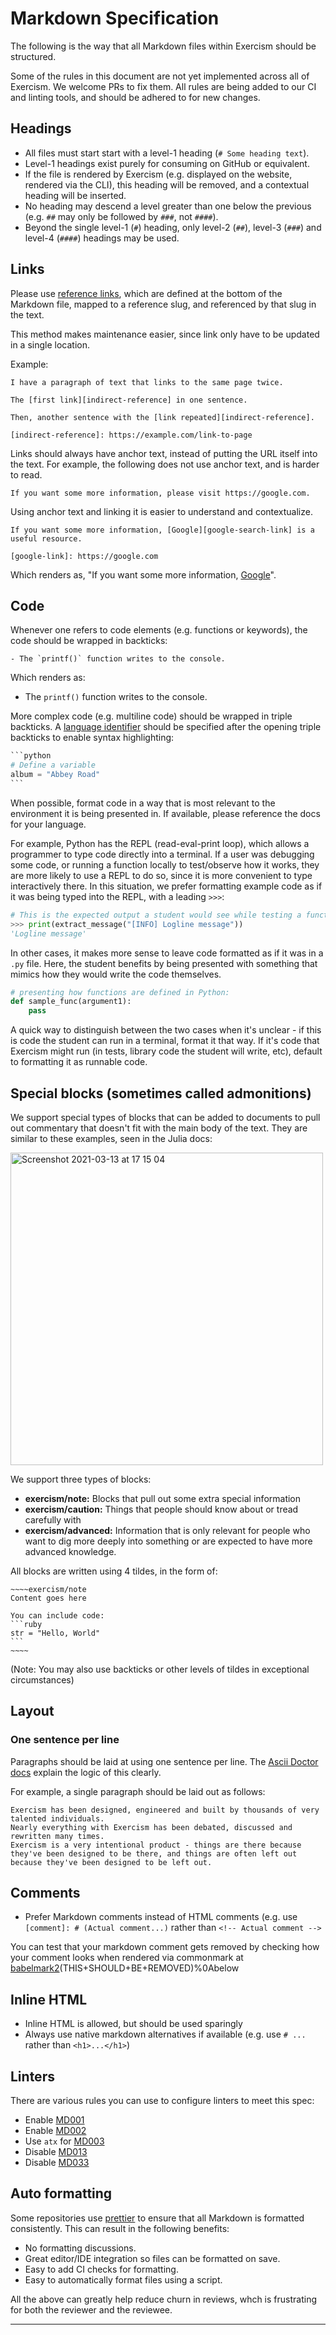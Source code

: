 # Markdown Specification

The following is the way that all Markdown files within Exercism should be structured.

Some of the rules in this document are not yet implemented across all of Exercism.
We welcome PRs to fix them.
All rules are being added to our CI and linting tools, and should be adhered to for new changes.

## Headings

- All files must start start with a level-1 heading (`# Some heading text`).
- Level-1 headings exist purely for consuming on GitHub or equivalent.
- If the file is rendered by Exercism (e.g. displayed on the website, rendered via the CLI), this heading will be removed, and a contextual heading will be inserted.
- No heading may descend a level greater than one below the previous (e.g. `##` may only be followed by `###`, not `####`).
- Beyond the single level-1 (`#`) heading, only level-2 (`##`), level-3 (`###`) and level-4 (`####`) headings may be used.

## Links

Please use [reference links](https://spec.commonmark.org/0.29/#reference-link), which are defined at the bottom of the Markdown file, mapped to a reference slug, and referenced by that slug in the text.

This method makes maintenance easier, since link only have to be updated in a single location.

Example:

```
I have a paragraph of text that links to the same page twice.

The [first link][indirect-reference] in one sentence.

Then, another sentence with the [link repeated][indirect-reference].

[indirect-reference]: https://example.com/link-to-page
```

Links should always have anchor text, instead of putting the URL itself into the text. For example, the following does not use anchor text, and is harder to read.

```
If you want some more information, please visit https://google.com.
```

Using anchor text and linking it is easier to understand and contextualize.

```
If you want some more information, [Google][google-search-link] is a useful resource.

[google-link]: https://google.com
```

Which renders as, "If you want some more information, [Google](https://google.com)".

## Code

Whenever one refers to code elements (e.g. functions or keywords), the code should be wrapped in backticks:

```
- The `printf()` function writes to the console.
```

Which renders as:

- The `printf()` function writes to the console.

More complex code (e.g. multiline code) should be wrapped in triple backticks. A [language identifier](https://github.com/github/linguist/blob/master/lib/linguist/languages.yml) should be specified after the opening triple backticks to enable syntax highlighting:

````python
```python
# Define a variable
album = "Abbey Road"
```
````

When possible, format code in a way that is most relevant to the environment it is being presented in. If available, please reference the docs for your language.

For example, Python has the REPL (read-eval-print loop), which allows a programmer to type code directly into a terminal. If a user was debugging some code, or running a function locally to test/observe how it works, they are more likely to use a REPL to do so, since it is more convenient to type interactively there. In this situation, we prefer formatting example code as if it was being typed into the REPL, with a leading `>>>`:

```python
# This is the expected output a student would see while testing a function they wrote.
>>> print(extract_message("[INFO] Logline message"))
'Logline message'
```

In other cases, it makes more sense to leave code formatted as if it was in a `.py` file. Here, the student benefits by being presented with something that mimics how they would write the code themselves.

```python
# presenting how functions are defined in Python:
def sample_func(argument1):
    pass
```

A quick way to distinguish between the two cases when it's unclear - if this is code the student can run in a terminal, format it that way. If it's code that Exercism might run (in tests, library code the student will write, etc), default to formatting it as runnable code.

## Special blocks (sometimes called admonitions)

We support special types of blocks that can be added to documents to pull out commentary that doesn't fit with the main body of the text.
They are similar to these examples, seen in the Julia docs:

<img width="500" alt="Screenshot 2021-03-13 at 17 15 04" src="https://user-images.githubusercontent.com/286476/111038207-aca0bd00-841f-11eb-95fb-20a93943d3dd.png">

We support three types of blocks:

- **exercism/note:** Blocks that pull out some extra special information
- **exercism/caution:** Things that people should know about or tread carefully with
- **exercism/advanced:** Information that is only relevant for people who want to dig more deeply into something or are expected to have more advanced knowledge.

All blocks are written using 4 tildes, in the form of:

````
~~~~exercism/note
Content goes here

You can include code:
```ruby
str = "Hello, World"
```
~~~~
````

(Note: You may also use backticks or other levels of tildes in exceptional circumstances)

## Layout

### One sentence per line

Paragraphs should be laid at using one sentence per line. The [Ascii Doctor docs][asciidoctor] explain the logic of this clearly.

For example, a single paragraph should be laid out as follows:

```
Exercism has been designed, engineered and built by thousands of very talented individuals.
Nearly everything with Exercism has been debated, discussed and rewritten many times.
Exercism is a very intentional product - things are there because they've been designed to be there, and things are often left out because they've been designed to be left out.
```

## Comments

- Prefer Markdown comments instead of HTML comments (e.g. use `[comment]: # (Actual comment...)` rather than `<!-- Actual comment -->`

You can test that your markdown comment gets removed by checking how your comment looks when rendered via commonmark at [babelmark2](https://johnmacfarlane.net/babelmark2/?text=above%0A%0A%5Bcomment%5D%3A+%23+)(THIS+SHOULD+BE+REMOVED)%0Abelow

## Inline HTML

- Inline HTML is allowed, but should be used sparingly
- Always use native markdown alternatives if available (e.g. use `# ...` rather than `<h1>...</h1>`)

## Linters

There are various rules you can use to configure linters to meet this spec:

- Enable [MD001](https://github.com/markdownlint/markdownlint/blob/master/docs/RULES.md#md001---header-levels-should-only-increment-by-one-level-at-a-time)
- Enable [MD002](https://github.com/markdownlint/markdownlint/blob/master/docs/RULES.md#md002---first-header-should-be-a-top-level-header)
- Use `atx` for [MD003](https://github.com/markdownlint/markdownlint/blob/master/docs/RULES.md#md003---header-style)
- Disable [MD013](https://github.com/markdownlint/markdownlint/blob/master/docs/RULES.md#md013---line-length)
- Disable [MD033](https://github.com/markdownlint/markdownlint/blob/master/docs/RULES.md#md033---inline-html)

## Auto formatting

Some repositories use [prettier](https://prettier.io/) to ensure that all Markdown is formatted consistently. This can result in the following benefits:

- No formatting discussions.
- Great editor/IDE integration so files can be formatted on save.
- Easy to add CI checks for formatting.
- Easy to automatically format files using a script.

All the above can greatly help reduce churn in reviews, whch is frustrating for both the reviewer and the reviewee.

---

[asciidoctor]: https://asciidoctor.org/docs/asciidoc-recommended-practices/#one-sentence-per-line
